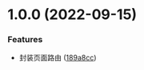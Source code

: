 # 1.0.0 (2022-09-15)

### Features

- 封装页面路由 ([189a8cc](https://github.com/865713897/react-ts-webpack/commit/189a8ccb85367f8c1e3cc78546a23f4ed4b1a369))
